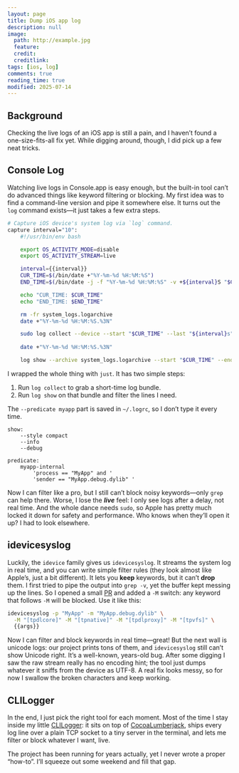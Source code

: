 ```yaml
---
layout: page
title: Dump iOS app log
description: null
image:
  path: http://example.jpg
  feature:
  credit:
  creditlink:
tags: [ios, log]
comments: true
reading_time: true
modified: 2025-07-14
---
```




## Background

Checking the live logs of an iOS app is still a pain, and I haven’t found a one-size-fits-all fix yet. While digging
around, though, I did pick up a few neat tricks.



## Console Log

Watching live logs in Console.app is easy enough, but the built-in tool can’t do advanced things like keyword filtering or blocking. My first idea was to find a command-line version and pipe it somewhere else. It turns out the `log` command exists—it just takes a few extra steps.

```bash
# Capture iOS device's system log via `log` command.
capture interval="10":
    #!/usr/bin/env bash

    export OS_ACTIVITY_MODE=disable
    export OS_ACTIVITY_STREAM=live

    interval={{interval}}
    CUR_TIME=$(/bin/date +"%Y-%m-%d %H:%M:%S")
    END_TIME=$(/bin/date -j -f "%Y-%m-%d %H:%M:%S" -v +${interval}S "$CUR_TIME" +"%Y-%m-%d %H:%M:%S")

    echo "CUR_TIME: $CUR_TIME"
    echo "END_TIME: $END_TIME"

    rm -fr system_logs.logarchive
    date +"%Y-%m-%d %H:%M:%S.%3N"

    sudo log collect --device --start "$CUR_TIME" --last "${interval}s" 
    
    date +"%Y-%m-%d %H:%M:%S.%3N"

    log show --archive system_logs.logarchive --start "$CUR_TIME" --end "$END_TIME" --predicate myapp-internal
```

I wrapped the whole thing with `just`. It has two simple steps:

1. Run `log collect` to grab a short-time log bundle.  
2. Run `log show` on that bundle and filter the lines I need.  

The `--predicate myapp` part is saved in `~/.logrc`, so I don’t type it every time.

```
show:
    --style compact
    --info
    --debug

predicate:
    myapp-internal
        'process == "MyApp" and '
        'sender == "MyApp.debug.dylib" '
```

Now I can filter like a pro, but I still can’t block noisy keywords—only `grep` can help there. Worse, I lose the ***live*** feel: I only see logs after a delay, not real time. And the whole dance needs `sudo`, so Apple has pretty much locked it down for safety and performance. Who knows when they’ll open it up? I had to look elsewhere.



## idevicesyslog

Luckily, the `idevice` family gives us `idevicesyslog`.  It streams the system log in real time, and you can write simple filter rules (they look almost like Apple’s, just a bit different).  It lets you **keep** keywords, but it can’t **drop** them. I first tried to pipe the output into `grep -v`, yet the buffer kept messing up the lines.  So I opened a small [PR](https://github.com/libimobiledevice/libimobiledevice/pull/1671) and added a `-M` switch: any keyword that follows `-M` will be blocked.  Use it like this:

```bash
idevicesyslog -p "MyApp" -m "MyApp.debug.dylib" \
  -M "[tpdlcore]" -M "[tpnative]" -M "[tpdlproxy]" -M "[tpvfs]" \
  {{args}}
```

Now I can filter and block keywords in real time—great!  But the next wall is unicode logs: our project prints tons of them, and `idevicesyslog` still can’t show Unicode right. It’s a well-known, years-old bug. After some digging I saw the raw stream really has no encoding hint; the tool just dumps whatever it sniffs from the device as UTF-8. A real fix looks messy, so for now I swallow the broken characters and keep working.



## CLILogger

In the end, I just pick the right tool for each moment.  Most of the time I stay inside my little [CLILogger](https://github.com/CLILogger/CLILogger): it sits on top of [CocoaLumberjack](https://github.com/CocoaLumberjack/CocoaLumberjack), ships every log line over a plain TCP socket to a tiny server in the terminal, and lets me filter or block whatever I want, live.

The project has been running for years actually, yet I never wrote a proper “how-to”. I’ll squeeze out some weekend and fill that gap.
